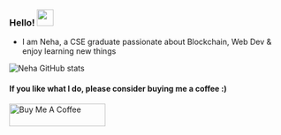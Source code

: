 ### Hello! <img src="https://raw.githubusercontent.com/MartinHeinz/MartinHeinz/master/wave.gif" width="30px">

<!--
**NehaK745/NehaK745** is a ✨ _special_ ✨ repository because its `README.md` (this file) appears on your GitHub profile.

Here are some ideas to get you started:

- 🔭 I’m currently working on ...
- 🌱 I’m currently learning ...
- 👯 I’m looking to collaborate on ...
- 🤔 I’m looking for help with ...
- 💬 Ask me about ...
- 📫 How to reach me: ...
- 😄 Pronouns: ...
- ⚡ Fun fact: ...
-->



* I am Neha, a CSE graduate passionate about Blockchain, Web Dev & enjoy learning new things




![Neha GitHub stats](https://github-readme-stats.vercel.app/api?username=NehaK745&show_icons=true&theme=radical)
 
 #### If you like what I do, please consider buying me a coffee :)

<a href="https://www.buymeacoffee.com/NehaKumari" target="_blank"><img src="https://cdn.buymeacoffee.com/buttons/default-orange.png" alt="Buy Me A Coffee" height="41" width="174"></a>
